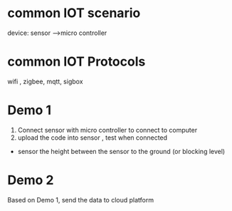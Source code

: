 # common IOT scenario
device: sensor -->micro controller

# common IOT Protocols

wifi , zigbee, mqtt, sigbox


# Demo 1

1. Connect sensor with micro controller to connect to computer
2. upload the code into sensor , test when connected
 * sensor the height between the sensor to the ground (or blocking level)

 # Demo 2

 Based on Demo 1,  send the data to cloud platform
